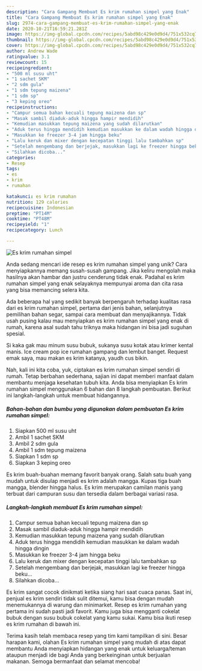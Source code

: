 ```yaml
---
description: "Cara Gampang Membuat Es krim rumahan simpel yang Enak"
title: "Cara Gampang Membuat Es krim rumahan simpel yang Enak"
slug: 2974-cara-gampang-membuat-es-krim-rumahan-simpel-yang-enak
date: 2020-10-21T16:59:21.281Z
image: https://img-global.cpcdn.com/recipes/5abd98c429e0d9d4/751x532cq70/es-krim-rumahan-simpel-foto-resep-utama.jpg
thumbnail: https://img-global.cpcdn.com/recipes/5abd98c429e0d9d4/751x532cq70/es-krim-rumahan-simpel-foto-resep-utama.jpg
cover: https://img-global.cpcdn.com/recipes/5abd98c429e0d9d4/751x532cq70/es-krim-rumahan-simpel-foto-resep-utama.jpg
author: Andrew Wade
ratingvalue: 3.1
reviewcount: 15
recipeingredient:
- "500 ml susu uht"
- "1 sachet SKM"
- "2 sdm gula"
- "1 sdm tepung maizena"
- "1 sdm sp"
- "3 keping oreo"
recipeinstructions:
- "Campur semua bahan kecuali tepung maizena dan sp"
- "Masak sambil diaduk-aduk hingga hampir mendidih"
- "Kemudian masukkan tepung maizena yang sudah dilarutkan"
- "Aduk terus hingga mendidih kemudian masukkan ke dalam wadah hingga dingin"
- "Masukkan ke freezer 3-4 jam hingga beku"
- "Lalu keruk dan mixer dengan kecepatan tinggi lalu tambahkan sp"
- "Setelah mengembang dan berjejak, masukkan lagi ke freezer hingga beku..."
- "Silahkan dicoba..."
categories:
- Resep
tags:
- es
- krim
- rumahan

katakunci: es krim rumahan 
nutrition: 129 calories
recipecuisine: Indonesian
preptime: "PT14M"
cooktime: "PT48M"
recipeyield: "1"
recipecategory: Lunch

---
```



![Es krim rumahan simpel](https://img-global.cpcdn.com/recipes/5abd98c429e0d9d4/751x532cq70/es-krim-rumahan-simpel-foto-resep-utama.jpg)

Anda sedang mencari ide resep es krim rumahan simpel yang unik? Cara menyiapkannya memang susah-susah gampang. Jika keliru mengolah maka hasilnya akan hambar dan justru cenderung tidak enak. Padahal es krim rumahan simpel yang enak selayaknya mempunyai aroma dan cita rasa yang bisa memancing selera kita.

Ada beberapa hal yang sedikit banyak berpengaruh terhadap kualitas rasa dari es krim rumahan simpel, pertama dari jenis bahan, selanjutnya pemilihan bahan segar, sampai cara membuat dan menyajikannya. Tidak usah pusing kalau mau menyiapkan es krim rumahan simpel yang enak di rumah, karena asal sudah tahu triknya maka hidangan ini bisa jadi suguhan spesial.

Si kaka gak mau minum susu bubuk, sukanya susu kotak atau krimer kental manis. Ice cream pop ice rumahan gampang dan lembut banget. Request emak saya, mau makan es krim katanya, yaudh cus bikin.


Nah, kali ini kita coba, yuk, ciptakan es krim rumahan simpel sendiri di rumah. Tetap berbahan sederhana, sajian ini dapat memberi manfaat dalam membantu menjaga kesehatan tubuh kita. Anda bisa menyiapkan Es krim rumahan simpel menggunakan 6 bahan dan 8 langkah pembuatan. Berikut ini langkah-langkah untuk membuat hidangannya.

<!--inarticleads1-->

##### Bahan-bahan dan bumbu yang digunakan dalam pembuatan Es krim rumahan simpel:

1. Siapkan 500 ml susu uht
1. Ambil 1 sachet SKM
1. Ambil 2 sdm gula
1. Ambil 1 sdm tepung maizena
1. Siapkan 1 sdm sp
1. Siapkan 3 keping oreo


Es krim buah-buahan memang favorit banyak orang. Salah satu buah yang mudah untuk disulap menjadi es krim adalah mangga. Kupas tiga buah mangga, blender hingga halus. Es krim merupakan camilan manis yang terbuat dari campuran susu dan tersedia dalam berbagai variasi rasa. 

<!--inarticleads2-->

##### Langkah-langkah membuat Es krim rumahan simpel:

1. Campur semua bahan kecuali tepung maizena dan sp
1. Masak sambil diaduk-aduk hingga hampir mendidih
1. Kemudian masukkan tepung maizena yang sudah dilarutkan
1. Aduk terus hingga mendidih kemudian masukkan ke dalam wadah hingga dingin
1. Masukkan ke freezer 3-4 jam hingga beku
1. Lalu keruk dan mixer dengan kecepatan tinggi lalu tambahkan sp
1. Setelah mengembang dan berjejak, masukkan lagi ke freezer hingga beku...
1. Silahkan dicoba...


Es krim sangat cocok dinikmati ketika siang hari saat cuaca panas. Saat ini, penjual es krim sendiri tidak sulit ditemui, kamu bisa dengan mudah menemukannya di warung dan minimarket. Resep es krim rumahan yang pertama ini sudah pasti jadi favorit. Kamu juga bisa mengganti cokelat bubuk dengan susu bubuk cokelat yang kamu sukai. Kamu bisa ikuti resep es krim rumahan di bawah ini. 

Terima kasih telah membaca resep yang tim kami tampilkan di sini. Besar harapan kami, olahan Es krim rumahan simpel yang mudah di atas dapat membantu Anda menyiapkan hidangan yang enak untuk keluarga/teman ataupun menjadi ide bagi Anda yang berkeinginan untuk berjualan makanan. Semoga bermanfaat dan selamat mencoba!
